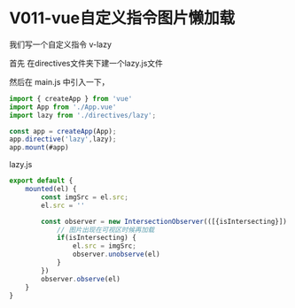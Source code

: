 # V011-vue自定义指令图片懒加载
我们写一个自定义指令 v-lazy

首先 在directives文件夹下建一个lazy.js文件

然后在 main.js 中引入一下，

```js
import { createApp } from 'vue'
import App from './App.vue'
import lazy from './directives/lazy';

const app = createApp(App);
app.directive('lazy',lazy);
app.mount(#app)
```


lazy.js
```js
export default {
    mounted(el) {
        const imgSrc = el.src;
        el.src = ''

        const observer = new IntersectionObserver(([{isIntersecting}]) => {
            // 图片出现在可视区时候再加载
            if(isIntersecting) {
                el.src = imgSrc;
                observer.unobserve(el)
            }
        })
        observer.observe(el)
    }
}
```